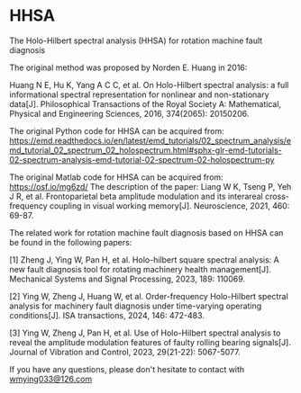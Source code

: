 # HHSA
The Holo-Hilbert spectral analysis (HHSA) for rotation machine fault diagnosis

The original method was proposed by Norden E. Huang in 2016:

Huang N E, Hu K, Yang A C C, et al. On Holo-Hilbert spectral analysis: a full informational spectral representation for nonlinear and non-stationary data[J]. Philosophical Transactions of the Royal Society A: Mathematical, Physical and Engineering Sciences, 2016, 374(2065): 20150206.


The original Python code for HHSA can be acquired from: https://emd.readthedocs.io/en/latest/emd_tutorials/02_spectrum_analysis/emd_tutorial_02_spectrum_02_holospectrum.html#sphx-glr-emd-tutorials-02-spectrum-analysis-emd-tutorial-02-spectrum-02-holospectrum-py


The original Matlab code for HHSA can be acquired from: https://osf.io/mg6zd/
The description of the paper: Liang W K, Tseng P, Yeh J R, et al. Frontoparietal beta amplitude modulation and its interareal cross-frequency coupling in visual working memory[J]. Neuroscience, 2021, 460: 69-87.


The related work for rotation machine fault diagnosis based on HHSA can be found in the following papers:

[1] Zheng J, Ying W, Pan H, et al. Holo-hilbert square spectral analysis: A new fault diagnosis tool for rotating machinery health management[J]. Mechanical Systems and Signal Processing, 2023, 189: 110069.

[2] Ying W, Zheng J, Huang W, et al. Order-frequency Holo-Hilbert spectral analysis for machinery fault diagnosis under time-varying operating conditions[J]. ISA transactions, 2024, 146: 472-483.

[3] Ying W, Zheng J, Pan H, et al. Use of Holo-Hilbert spectral analysis to reveal the amplitude modulation features of faulty rolling bearing signals[J]. Journal of Vibration and Control, 2023, 29(21-22): 5067-5077.

If you have any questions, please don't hesitate to contact with wmying033@126.com 


